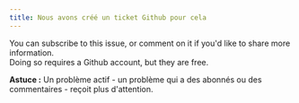 ```yaml
---
title: Nous avons créé un ticket Github pour cela
---
```


You can subscribe to this issue, or comment on it if you'd like to share more information.\
Doing so requires a Github account, but they are free.

**Astuce :** Un problème actif - un problème qui a des abonnés ou des commentaires - reçoit plus d'attention.
